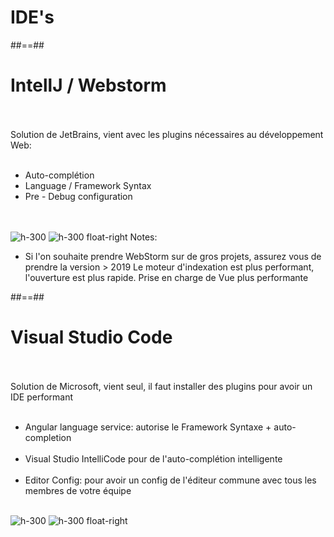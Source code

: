 <!-- .slide: class="transition-bg-grey-1 underline" -->
# IDE's

##==##

<!-- .slide -->
# IntellJ / Webstorm
<br><br>
Solution de JetBrains, vient avec les plugins nécessaires au développement Web:<br><br>
- Auto-complétion<br>
- Language / Framework Syntax<br>
- Pre - Debug configuration<br>
<br><br>

![h-300](assets/images/school/basics/WebStorm_logo.png)
![h-300 float-right](assets/images/school/basics/IntelliJ_IDEA_Logo.png)
Notes:
- Si l'on souhaite prendre WebStorm sur de gros projets, assurez vous de prendre la version > 2019
Le moteur d'indexation est plus performant, l'ouverture est plus rapide. Prise en charge de Vue plus performante

##==##

<!-- .slide -->
# Visual Studio Code
<br><br>
Solution de Microsoft, vient seul, il faut installer des plugins pour avoir un IDE performant<br><br>
- Angular language service: autorise le Framework Syntaxe + auto-completion<br><br>
- Visual Studio IntelliCode pour de l'auto-complétion intelligente<br><br>
- Editor Config: pour avoir un config de l'éditeur commune avec tous les membres de votre équipe<br><br>

![h-300](assets/images/school/basics/vscode.svg)
![h-300 float-right](assets/images/school/basics/editor_config.png)
